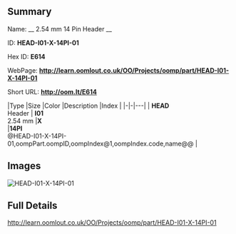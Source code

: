 

## Summary
 
Name: __ 2.54 mm 14 Pin Header __

ID: __HEAD-I01-X-14PI-01__

Hex ID: __E614__

WebPage: __http://learn.oomlout.co.uk/OO/Projects/oomp/part/HEAD-I01-X-14PI-01__

Short URL: __http://oom.lt/E614__


|Type   |Size   |Color   |Description   |Index   |
|-|-|---|
| __HEAD__ <br>Header  | __I01__<br>2.54 mm   |__X__<br>    |__14PI__<br>@HEAD-I01-X-14PI-01,oompPart.oompID,oompIndex@1,oompIndex.code,name@@ |


## Images
![HEAD-I01-X-14PI-01](http://oomlout.com/oomp-gen/parts/HEAD-I01-X-14PI-01/HEAD-I01-X-14PI-01_420.jpg)

## Full Details

 http://learn.oomlout.co.uk/OO/Projects/oomp/part/HEAD-I01-X-14PI-01

